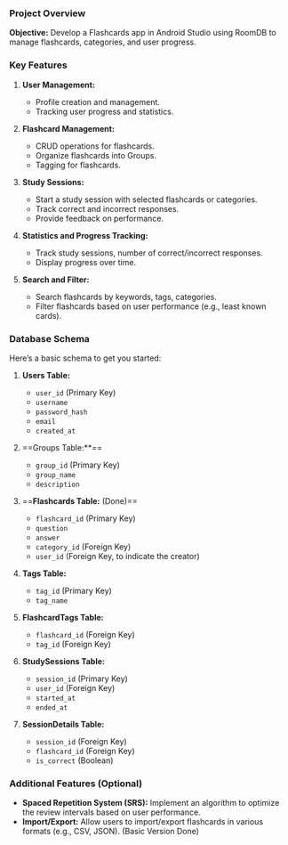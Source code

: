 

### Project Overview

**Objective:** Develop a Flashcards app in Android Studio using RoomDB to manage flashcards, categories, and user progress.

### Key Features

1. **User Management:**
    
    - Profile creation and management.
    - Tracking user progress and statistics.
2. **Flashcard Management:**
    
    - CRUD operations for flashcards.
    - Organize flashcards into Groups.
    - Tagging for flashcards.
3. **Study Sessions:**
    - Start a study session with selected flashcards or categories.
    - Track correct and incorrect responses.
    - Provide feedback on performance.
4. **Statistics and Progress Tracking:**
    
    - Track study sessions, number of correct/incorrect responses.
    - Display progress over time.
5. **Search and Filter:**
    
    - Search flashcards by keywords, tags, categories.
    - Filter flashcards based on user performance (e.g., least known cards).
### Database Schema

Here’s a basic schema to get you started:

1. **Users Table:**
    
    - `user_id` (Primary Key)
    - `username`
    - `password_hash`
    - `email`
    - `created_at`
2. ==Groups Table:**== 
    
    - `group_id` (Primary Key)
    - `group_name`
    - `description`
3. ==**Flashcards Table:** (Done)==
    
    - `flashcard_id` (Primary Key)
    - `question`
    - `answer`
    - `category_id` (Foreign Key)
    - `user_id` (Foreign Key, to indicate the creator)
4. **Tags Table:**
    
    - `tag_id` (Primary Key)
    - `tag_name`
5. **FlashcardTags Table:**
    
    - `flashcard_id` (Foreign Key)
    - `tag_id` (Foreign Key)
6. **StudySessions Table:**
    
    - `session_id` (Primary Key)
    - `user_id` (Foreign Key)
    - `started_at`
    - `ended_at`
7. **SessionDetails Table:**
    
    - `session_id` (Foreign Key)
    - `flashcard_id` (Foreign Key)
    - `is_correct` (Boolean)

### Additional Features (Optional)

- **Spaced Repetition System (SRS):** Implement an algorithm to optimize the review intervals based on user performance.
- **Import/Export:** Allow users to import/export flashcards in various formats (e.g., CSV, JSON). (Basic Version Done)

